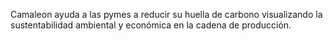 Camaleon ayuda a las pymes a reducir su huella de carbono visualizando la sustentabilidad ambiental y económica en la cadena de producción.